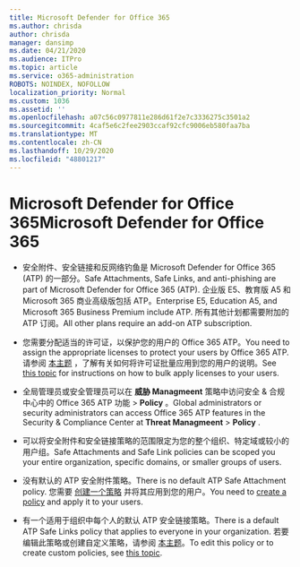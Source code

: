 ```yaml
---
title: Microsoft Defender for Office 365
ms.author: chrisda
author: chrisda
manager: dansimp
ms.date: 04/21/2020
ms.audience: ITPro
ms.topic: article
ms.service: o365-administration
ROBOTS: NOINDEX, NOFOLLOW
localization_priority: Normal
ms.custom: 1036
ms.assetid: ''
ms.openlocfilehash: a07c56c0977811e286d61f2e7c3336275c3501a2
ms.sourcegitcommit: 4caf5e6c2fee2903ccaf92cfc9006eb580faa7ba
ms.translationtype: MT
ms.contentlocale: zh-CN
ms.lasthandoff: 10/29/2020
ms.locfileid: "48801217"
---
```

# <a name="microsoft-defender-for-office-365"></a><span data-ttu-id="e1bbb-102">Microsoft Defender for Office 365</span><span class="sxs-lookup"><span data-stu-id="e1bbb-102">Microsoft Defender for Office 365</span></span>

- <span data-ttu-id="e1bbb-103">安全附件、安全链接和反网络钓鱼是 Microsoft Defender for Office 365 (ATP) 的一部分。</span><span class="sxs-lookup"><span data-stu-id="e1bbb-103">Safe Attachments, Safe Links, and anti-phishing are part of Microsoft Defender for Office 365 (ATP).</span></span> <span data-ttu-id="e1bbb-104">企业版 E5、教育版 A5 和 Microsoft 365 商业高级版包括 ATP。</span><span class="sxs-lookup"><span data-stu-id="e1bbb-104">Enterprise E5, Education A5, and Microsoft 365 Business Premium include ATP.</span></span> <span data-ttu-id="e1bbb-105">所有其他计划都需要附加的 ATP 订阅。</span><span class="sxs-lookup"><span data-stu-id="e1bbb-105">All other plans require an add-on ATP subscription.</span></span>

- <span data-ttu-id="e1bbb-106">您需要分配适当的许可证，以保护您的用户的 Office 365 ATP。</span><span class="sxs-lookup"><span data-stu-id="e1bbb-106">You need to assign the appropriate licenses to protect your users by Office 365 ATP.</span></span> <span data-ttu-id="e1bbb-107">请参阅 [本主题](https://docs.microsoft.com/microsoft-365/admin/add-users/add-users) ，了解有关如何将许可证批量应用到您的用户的说明。</span><span class="sxs-lookup"><span data-stu-id="e1bbb-107">See [this topic](https://docs.microsoft.com/microsoft-365/admin/add-users/add-users) for instructions on how to bulk apply licenses to your users.</span></span>

- <span data-ttu-id="e1bbb-108">全局管理员或安全管理员可以在 **威胁 Managmeent** 策略中访问安全 & 合规中心中的 Office 365 ATP 功能 \> **Policy** 。</span><span class="sxs-lookup"><span data-stu-id="e1bbb-108">Global administrators or security administrators can access Office 365 ATP features in the Security & Compliance Center at **Threat Managmeent** \> **Policy** .</span></span>

- <span data-ttu-id="e1bbb-109">可以将安全附件和安全链接策略的范围限定为您的整个组织、特定域或较小的用户组。</span><span class="sxs-lookup"><span data-stu-id="e1bbb-109">Safe Attachments and Safe Link policies can be scoped you your entire organization, specific domains, or smaller groups of users.</span></span>

- <span data-ttu-id="e1bbb-110">没有默认的 ATP 安全附件策略。</span><span class="sxs-lookup"><span data-stu-id="e1bbb-110">There is no default ATP Safe Attachment policy.</span></span> <span data-ttu-id="e1bbb-111">您需要 [创建一个策略](https://docs.microsoft.com/microsoft-365/security/office-365-security/set-up-atp-safe-attachments-policies) 并将其应用到您的用户。</span><span class="sxs-lookup"><span data-stu-id="e1bbb-111">You need to [create a policy](https://docs.microsoft.com/microsoft-365/security/office-365-security/set-up-atp-safe-attachments-policies) and apply it to your users.</span></span>

- <span data-ttu-id="e1bbb-112">有一个适用于组织中每个人的默认 ATP 安全链接策略。</span><span class="sxs-lookup"><span data-stu-id="e1bbb-112">There is a default ATP Safe Links policy that applies to everyone in your organization.</span></span> <span data-ttu-id="e1bbb-113">若要编辑此策略或创建自定义策略，请参阅 [本主题](https://docs.microsoft.com/microsoft-365/security/office-365-security/set-up-atp-safe-links-policies)。</span><span class="sxs-lookup"><span data-stu-id="e1bbb-113">To edit this policy or to create custom policies, see [this topic](https://docs.microsoft.com/microsoft-365/security/office-365-security/set-up-atp-safe-links-policies).</span></span>
